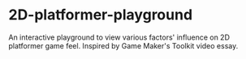 # 2D-platformer-playground
An interactive playground to view various factors' influence on 2D platformer game feel. Inspired by Game Maker's Toolkit video essay.
